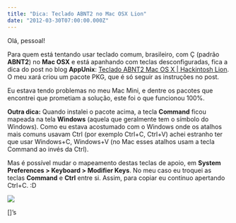 ```yaml
---
title: "Dica: Teclado ABNT2 no Mac OSX Lion"
date: "2012-03-30T07:00:00.000Z"
---
```

Olá, pessoal!

Para quem está tentando usar teclado comum, brasileiro, com Ç (padrão **ABNT2**) no **Mac OSX** e está apanhando com teclas desconfiguradas, fica a dica do post no blog **AppUnix**: [Teclado ABNT2 Mac OS X | Hackintosh Lion](http://www.appunix.com.br/howto/mac-os/teclado-abnt2-mac-os-x-hackintos-lion/). O meu xará criou um pacote PKG, que é só seguir as instruções no post.

Eu estava tendo problemas no meu Mac Mini, e dentre os pacotes que encontrei que prometiam a solução, este foi o que funcionou 100%.

**Outra dica:** Quando instalei o pacote acima, a tecla **Command** ficou mapeada na tela **Windows** (aquela que geralmente tem o símbolo do Windows). Como eu estava acostumado com o Windows onde os atalhos mais comuns usavam Ctrl (por exemplo Ctrl+C, Ctrl+V) achei estranho ter que usar Windows+C, Windows+V (no Mac esses atalhos usam a tecla Command ao invés da Ctrl).

Mas é possível mudar o mapeamento destas teclas de apoio, em **System Preferences > Keyboard > Modifier Keys**. No meu caso eu troquei as teclas **Command** e **Ctrl** entre si. Assim, para copiar eu continuo apertando Ctrl+C. :D

![](/0_e1-Wi2H_80gYgBgl.jpg)

\[\]’s